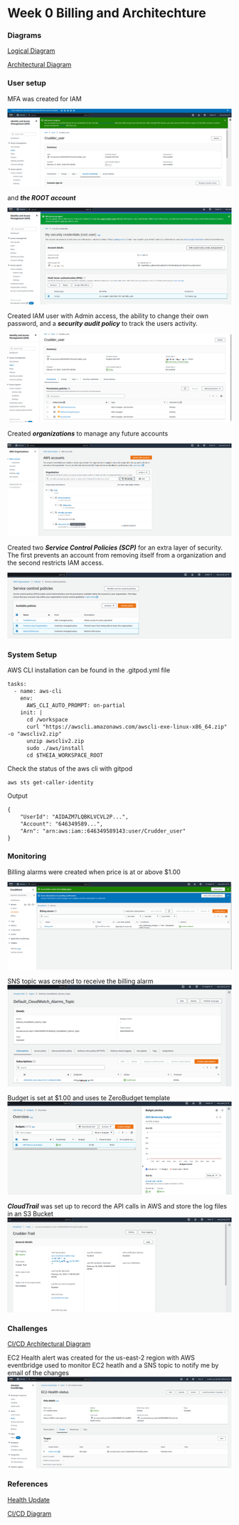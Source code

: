 # Week 0 Billing and Architechture

### Diagrams 

[Logical Diagram](https://lucid.app/lucidchart/044d54be-c09b-4c09-a18f-f1ddf1b44387/edit?viewport_loc=-221%2C13%2C2261%2C1116%2C0_0&invitationId=inv_04dab94d-d5c4-4b5d-b7eb-eaa960765da1)

[Architectural Diagram](https://lucid.app/lucidchart/ec7097f7-4001-4f8b-999c-3e8081fcba10/edit?viewport_loc=-116%2C11%2C2261%2C1116%2C0_0&invitationId=inv_cef4b7df-11ee-41a9-8785-39c3bade6d48)

###  User setup

MFA was created for IAM 

![IAM_MFA](./assets/IAM_MFA.png)


and *__the ROOT account__*

![ROOT_MFA](./assets/MAF_fin.png)

Created IAM user with Admin access, the ability to change their own password, and a *__security audit policy__* to track the users activity.

![IAM Polices](./assets/AdminPolicy.png)


Created *__organizations__* to manage any future accounts

![ORG_CART](./assets/Org_Chart.png)

Created two *__Service Control Policies (SCP)__* for an extra layer of security. The first prevents an account from removing itself from a organization and the second restricts IAM access.

![SCPs](./assets/SCP.png)

### System Setup

AWS CLI installation can be found in the .gitpod.yml file

```
tasks:
  - name: aws-cli
    env:
      AWS_CLI_AUTO_PROMPT: on-partial
    init: |
      cd /workspace
      curl "https://awscli.amazonaws.com/awscli-exe-linux-x86_64.zip" -o "awscliv2.zip"
      unzip awscliv2.zip
      sudo ./aws/install
      cd $THEIA_WORKSPACE_ROOT
```

Check the status of the aws cli with gitpod
```
aws sts get-caller-identity
```

Output
```
{
    "UserId": "AIDAZM7LQBKLVCVL2P...",
    "Account": "646349589...",
    "Arn": "arn:aws:iam::646349589143:user/Crudder_user"
}
```

### Monitoring

Billing alarms were created when price is at or above $1.00

![Billing_Alarm](./assets/bill_raw.png)

SNS topic was created to receive the billing alarm
![SNS_topic](./assets/SNS_topic.png)

Budget is set at $1.00 and uses te ZeroBudget template
![Budget](./assets/Budget.png)

*__CloudTrail__* was set up to record the API calls in AWS and store the log files in an S3 Bucket
![Cloud_Trail](./assets/CloudTrail.png)


### Challenges

[CI/CD Architectural Diagram](https://lucid.app/lucidchart/19a3aca2-8157-406d-a03c-b5e9d1d2c3c1/edit?viewport_loc=-268%2C-31%2C2261%2C1116%2C0_0&invitationId=inv_a18fe3aa-726c-4104-bba0-a6e70c66923e)



EC2 Health alert was created for the us-east-2 region with AWS eventbridge used to monitor EC2 heatlh and a SNS topic to notify me by email of the changes
![EC_2 Health](./assets/EC2_status.png)



### References

[Health Update](https://docs.aws.amazon.com/health/latest/ug/cloudwatch-events-health.html)

[CI/CD Diagram](https://github.com/acantril/learn-cantrill-io-labs/tree/master/aws-codepipeline-catpipeline)


